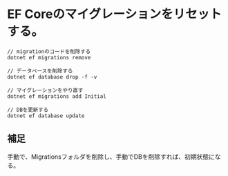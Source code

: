 # EF Coreのマイグレーションをリセットする。


```
// migrationのコードを削除する
dotnet ef migrations remove

// データベースを削除する
dotnet ef database drop -f -v

// マイグレーションをやり直す
dotnet ef migrations add Initial

// DBを更新する
dotnet ef database update
```

## 補足

手動で、Migrationsフォルダを削除し、手動でDBを削除すれば、初期状態になる。
